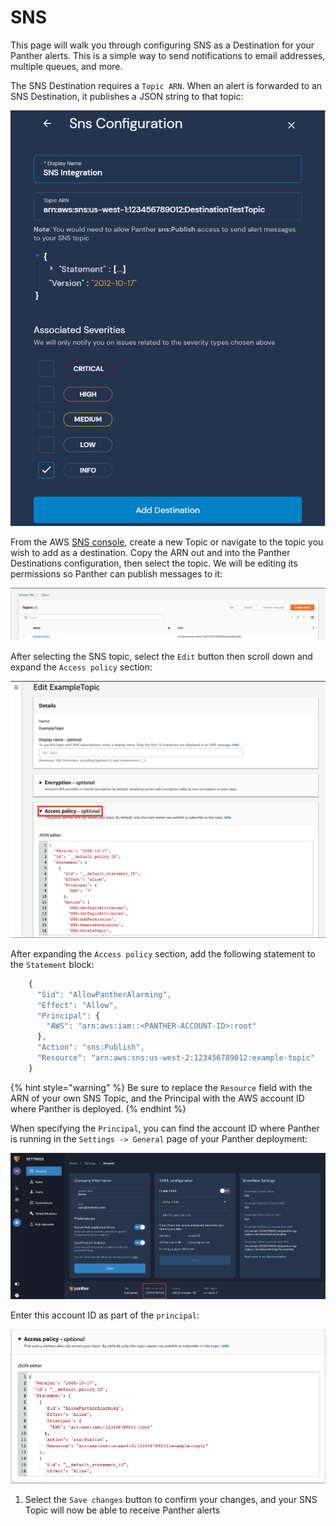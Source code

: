 # SNS

This page will walk you through configuring SNS as a Destination for your Panther alerts. This is a simple way to send notifications to email addresses, multiple queues, and more.

The SNS Destination requires a `Topic ARN`. When an alert is forwarded to an SNS Destination, it publishes a JSON string to that topic:

![](../.gitbook/assets/sns-panther%20%287%29%20%287%29%20%287%29%20%288%29.png)

From the AWS [SNS console](https://us-west-2.console.aws.amazon.com/sns/v3/home#/topics), create a new Topic or navigate to the topic you wish to add as a destination. Copy the ARN out and into the Panther Destinations configuration, then select the topic. We will be editing its permissions so Panther can publish messages to it:

![](../.gitbook/assets/sns1%20%287%29%20%281%29%20%285%29.png)

After selecting the SNS topic, select the `Edit` button then scroll down and expand the `Access policy` section:

![](../.gitbook/assets/sns2%20%288%29%20%281%29%20%283%29.png)

After expanding the `Access policy` section, add the following statement to the `Statement` block:

```javascript
    {
      "Sid": "AllowPantherAlarming",
      "Effect": "Allow",
      "Principal": {
        "AWS": "arn:aws:iam::<PANTHER-ACCOUNT-ID>:root"
      },
      "Action": "sns:Publish",
      "Resource": "arn:aws:sns:us-west-2:123456789012:example-topic"
    }
```

{% hint style="warning" %}
Be sure to replace the `Resource` field with the ARN of your own SNS Topic, and the Principal with the AWS account ID where Panther is deployed.
{% endhint %}

When specifying the `Principal`, you can find the account ID where Panther is running in the `Settings -> General` page of your Panther deployment:

![](../.gitbook/assets/sqs3%20%289%29%20%284%29%20%289%29.png)

Enter this account ID as part of the `principal`:

![](../.gitbook/assets/sns3%20%289%29.png)

1. Select the `Save changes` button to confirm your changes, and your SNS Topic will now be able to receive Panther alerts

